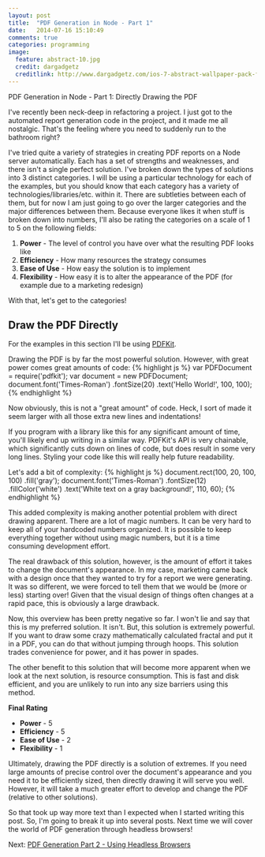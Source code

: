 ```yaml
---
layout: post
title:  "PDF Generation in Node - Part 1"
date:   2014-07-16 15:10:49
comments: true
categories: programming
image:
  feature: abstract-10.jpg
  credit: dargadgetz
  creditlink: http://www.dargadgetz.com/ios-7-abstract-wallpaper-pack-for-iphone-5-and-ipod-touch-retina/
---
```


PDF Generation in Node - Part 1: Directly Drawing the PDF

I've recently been neck-deep in refactoring a project. I just got to the automated report generation code in the project, and it made me all nostalgic. That's the feeling where you need to suddenly run to the bathroom right?

I've tried quite a variety of strategies in creating PDF reports on a Node server automatically. Each has a set of strengths and weaknesses, and there isn't a single perfect solution. I've broken down the types of solutions into 3 distinct categories. I will be using a particular technology for each of the examples, but you should know that each category has a variety of technologies/libraries/etc. within it. There are subtleties between each of them, but for now I am just going to go over the larger categories and the major differences between them. Because everyone likes it when stuff is broken down into numbers, I'll also be rating the categories on a scale of 1 to 5 on the following fields:
<ol>
    <li><strong>Power</strong> - The level of control you have over what the resulting PDF looks like</li>
    <li><strong>Efficiency</strong> - How many resources the strategy consumes</li>
    <li><strong>Ease of Use</strong> - How easy the solution is to implement</li>
    <li><strong>Flexibility</strong> - How easy it is to alter the appearance of the PDF (for example due to a marketing redesign)</li>
</ol>

With that, let's get to the categories!

## Draw the PDF Directly

For the examples in this section I'll be using [PDFKit](http://pdfkit.org/).

Drawing the PDF is by far the most powerful solution. However, with great power comes great amounts of code:
{% highlight js %}
    var PDFDocument = require('pdfkit');
    var document = new PDFDocument;
    document.font('Times-Roman')
        .fontSize(20)
        .text('Hello World!', 100, 100);
{% endhighlight %}

Now obviously, this is not a "great amount" of code. Heck, I sort of made it seem larger with all those extra new lines and indentations!

If you program with a library like this for any significant amount of time, you'll likely end up writing in a similar way. PDFKit's API is very chainable, which significantly cuts down on lines of code, but does result in some very long lines. Styling your code like this will really help future readability.

Let's add a bit of complexity:
{% highlight js %}
document.rect(100, 20, 100, 100)
    .fill('gray');
document.font('Times-Roman')
    .fontSize(12)
    .fillColor('white')
    .text('White text on a gray background!', 110, 60);
{% endhighlight %}

This added complexity is making another potential problem with direct drawing apparent. There are a lot of magic numbers. It can be very hard to keep all of your hardcoded numbers organized. It is possible to keep everything together without using magic numbers, but it is a time consuming development effort.

The real drawback of this solution, however, is the amount of effort it takes to change the document's appearance. In my case, marketing came back with a design once that they wanted to try for a report we were generating. It was so different, we were forced to tell them that we would be (more or less) starting over! Given that the visual design of things often changes at a rapid pace, this is obviously a large drawback.

Now, this overview has been pretty negative so far. I won't lie and say that this is my preferred solution. It isn't. But, this solution is extremely powerful. If you want to draw some crazy mathematically calculated fractal and put it in a PDF, you can do that without jumping through hoops. This solution trades convenience for power, and it has power in spades.

The other benefit to this solution that will become more apparent when we look at the next solution, is resource consumption. This is fast and disk efficient, and you are unlikely to run into any size barriers using this method.

**Final Rating**
<ul>
    <li><strong>Power</strong> - 5</li>
    <li><strong>Efficiency</strong> - 5</li>
    <li><strong>Ease of Use</strong> - 2</li>
    <li><strong>Flexibility</strong> - 1</li>
</ul>

Ultimately, drawing the PDF directly is a solution of extremes. If you need large amounts of precise control over the document's appearance and you need it to be efficiently sized, then directly drawing it will serve you well. However, it will take a much greater effort to develop and change the PDF (relative to other solutions).

So that took up way more text than I expected when I started writing this post. So, I'm going to break it up into several posts. Next time we will cover the world of PDF generation through headless browsers!

Next: [PDF Generation Part 2 - Using Headless Browsers](http://chaosevoker.github.io/programming/2014/07/16/pdf-generation-in-node-part-2.html)
